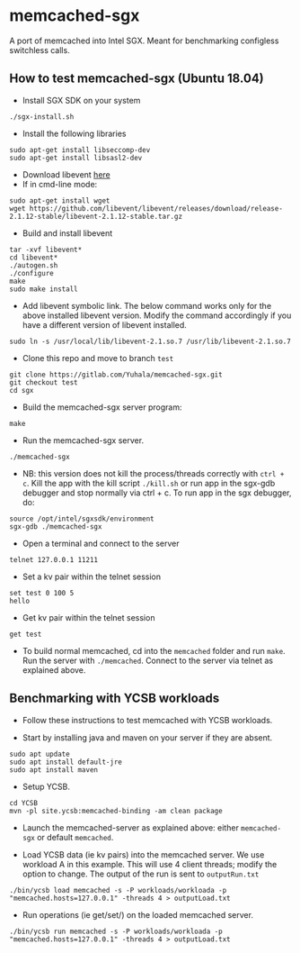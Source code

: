 # memcached-sgx

A port of memcached into Intel SGX. Meant for benchmarking configless switchless calls.

## How to test memcached-sgx (Ubuntu 18.04)

- Install SGX SDK on your system
```
./sgx-install.sh

```

- Install the following libraries

```
sudo apt-get install libseccomp-dev
sudo apt-get install libsasl2-dev

```
- Download libevent [here](https://github.com/libevent/libevent/releases/download/release-2.1.12-stable/libevent-2.1.12-stable.tar.gz)
- If in cmd-line mode: 

```
sudo apt-get install wget
wget https://github.com/libevent/libevent/releases/download/release-2.1.12-stable/libevent-2.1.12-stable.tar.gz
```
- Build and install libevent

```
tar -xvf libevent*
cd libevent*
./autogen.sh
./configure
make
sudo make install

```
- Add libevent symbolic link. The below command works only for the above installed libevent version. Modify the command accordingly if you have a different version of libevent installed.

```
sudo ln -s /usr/local/lib/libevent-2.1.so.7 /usr/lib/libevent-2.1.so.7

```
- Clone this repo and move to branch `test`

```
git clone https://gitlab.com/Yuhala/memcached-sgx.git
git checkout test
cd sgx

```

- Build the memcached-sgx server program:

```
make 

```  

- Run the memcached-sgx server.
```
./memcached-sgx

```

- NB: this version does not kill the process/threads correctly with `ctrl + c`. Kill the app with the kill script `./kill.sh` or run app in the sgx-gdb debugger and stop normally via ctrl + c. To run app in the sgx debugger, do:

```
source /opt/intel/sgxsdk/environment 
sgx-gdb ./memcached-sgx

```

- Open a terminal and connect to the server

```
telnet 127.0.0.1 11211

```
- Set a kv pair within the telnet session

```
set test 0 100 5
hello

```
- Get kv pair within the telnet session

```
get test

```
- To build normal memcached, cd into the `memcached` folder and run `make`. Run the server with `./memcached`. Connect to the server via telnet as explained above.

## Benchmarking with YCSB workloads
- Follow these instructions to test memcached with YCSB workloads.

- Start by installing java and maven on your server if they are absent.

```
sudo apt update
sudo apt install default-jre
sudo apt install maven

```
- Setup YCSB.

```
cd YCSB
mvn -pl site.ycsb:memcached-binding -am clean package

```
- Launch the memcached-server as explained above: either `memcached-sgx` or default `memcached`.

- Load YCSB data (ie kv pairs) into the memcached server. We use workload A in this example. This will use 4 client threads; modify the option to change. The output of the run is sent to `outputRun.txt`

```
./bin/ycsb load memcached -s -P workloads/workloada -p "memcached.hosts=127.0.0.1" -threads 4 > outputLoad.txt

```
- Run operations (ie get/set/) on the loaded memcached server.

```
./bin/ycsb run memcached -s -P workloads/workloada -p "memcached.hosts=127.0.0.1" -threads 4 > outputLoad.txt

```